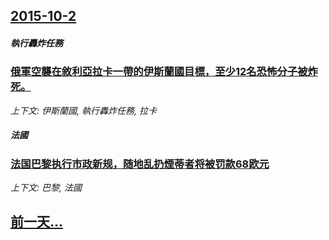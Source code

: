 ## [2015-10-2](/news/2015/10/2/index.md)

##### 執行轟炸任務
### [俄軍空襲在敘利亞拉卡一帶的伊斯蘭國目標，至少12名恐怖分子被炸死。 ](/news/2015/10/2/俄軍空襲在敘利亞拉卡一帶的伊斯蘭國目標-至少12名恐怖分子被炸死.md)
_上下文: 伊斯蘭國, 執行轟炸任務, 拉卡_

##### 法國
### [法国巴黎执行市政新规，随地乱扔煙蒂者将被罚款68欧元](/news/2015/10/2/法国巴黎执行市政新规-随地乱扔煙蒂者将被罚款68欧元.md)
_上下文: 巴黎, 法國_

## [前一天...](/news/2015/09/30/index.md)

